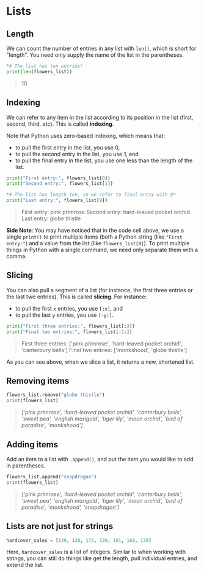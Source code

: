 # **Lists**

## **Length**

We can count the number of entries in any list with `len()`, which is short for "length". You need only supply the name of the list in the parentheses.

```python
*# The list has ten entries*
print(len(flowers_list))
```

> 10
> 

## **Indexing**

We can refer to any item in the list according to its position in the list (first, second, third, etc). This is called **indexing**.

Note that Python uses zero-based indexing, which means that:

- to pull the first entry in the list, you use 0,
- to pull the second entry in the list, you use 1, and
- to pull the final entry in the list, you use one less than the length of the list.

```python
print("First entry:", flowers_list[0])
print("Second entry:", flowers_list[1])

*# The list has length ten, so we refer to final entry with 9*
print("Last entry:", flowers_list[9])
```

> First entry: pink primrose
Second entry: hard-leaved pocket orchid
Last entry: globe thistle
> 

**Side Note**: You may have noticed that in the code cell above, we use a single `print()` to print multiple items (both a Python string (like `"First entry:"`) and a value from the list (like `flowers_list[0]`). To print multiple things in Python with a single command, we need only separate them with a comma.

## **Slicing**

You can also pull a segment of a list (for instance, the first three entries or the last two entries). This is called **slicing**. For instance:

- to pull the first `x` entries, you use `[:x]`, and
- to pull the last `y` entries, you use `[-y:]`.

```python
print("First three entries:", flowers_list[:3])
print("Final two entries:", flowers_list[-2:])
```

> First three entries: ['pink primrose', 'hard-leaved pocket orchid', 'canterbury bells']
Final two entries: ['monkshood', 'globe thistle']
> 

As you can see above, when we slice a list, it returns a new, shortened list.

## **Removing items**

```python
flowers_list.remove("globe thistle")
print(flowers_list)
```

> *['pink primrose', 'hard-leaved pocket orchid', 'canterbury bells', 'sweet pea', 'english marigold', 'tiger lily', 'moon orchid', 'bird of paradise', 'monkshood']*
> 

## **Adding items**

Add an item to a list with `.append()`, and put the item you would like to add in parentheses.

```python
flowers_list.append("snapdragon")
print(flowers_list)
```

> *['pink primrose', 'hard-leaved pocket orchid', 'canterbury bells', 'sweet pea', 'english marigold', 'tiger lily', 'moon orchid', 'bird of paradise', 'monkshood', 'snapdragon']*
> 

## **Lists are not just for strings**

```python
hardcover_sales = [139, 128, 172, 139, 191, 168, 170]
```

Here, `hardcover_sales` is a list of integers. Similar to when working with strings, you can still do things like get the length, pull individual entries, and extend the list.

